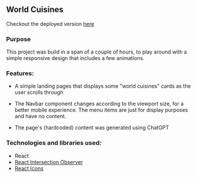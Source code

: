 ## World Cuisines

Checkout the deployed version [here](https://world-cuisines.onrender.com/)

### Purpose

This project was build in a span of a couple of hours, to play around with a simple responsive design that includes a few animations.

### Features:

- A simple landing pages that displays some "world cuisines" cards as the user scrolls through

- The Navbar component changes according to the viewport size, for a better mobile experience. The menu items are just for display purposes and have no content.

- The page's (hardcoded) content was generated using ChatGPT

### Technologies and libraries used:

- React
- [React Intersection Observer](https://www.npmjs.com/package/react-intersection-observer)
- [React Icons](https://react-icons.github.io/react-icons/)



